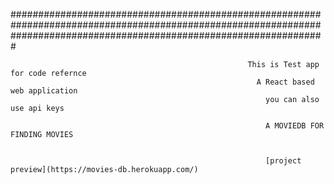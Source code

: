 #########################################################################################################################################################################

                                                         This is Test app  for code refernce 
                                                           A React based web application 
                                                             you can also use api keys
                                                             
                                                             A MOVIEDB FOR FINDING MOVIES 
                                                             
                                                             
                                                             [project preview](https://movies-db.herokuapp.com/)

